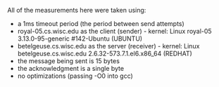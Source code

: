 All of the measurements here were taken using:
- a 1ms timeout period (the period between send attempts)
- royal-05.cs.wisc.edu as the client (sender) - kernel: Linux royal-05 3.13.0-95-generic #142-Ubuntu (UBUNTU)
- betelgeuse.cs.wisc.edu as the server (receiver) - kernel: Linux betelgeuse.cs.wisc.edu 2.6.32-573.7.1.el6.x86_64 (REDHAT)
- the message being sent is 15 bytes
- the acknowledgment is a single byte
- no optimizations (passing -O0 into gcc)
